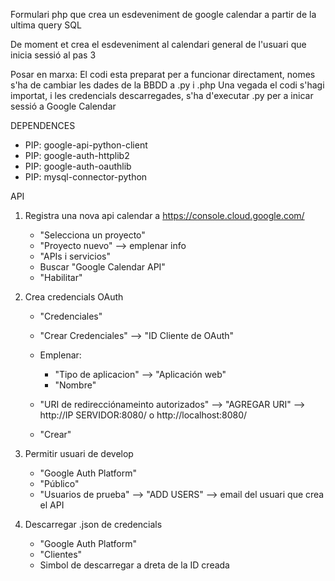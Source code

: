Formulari php que crea un esdeveniment de google calendar a partir de la ultima query SQL

De moment et crea el esdeveniment al calendari general de l'usuari que inicia sessió al pas 3

Posar en marxa:
  El codi esta preparat per a funcionar directament, nomes s'ha de cambiar les dades de la BBDD a .py i .php
  Una vegada el codi s'hagi importat, i les credencials descarregades, s'ha d'executar .py per a inicar sessió a Google Calendar

DEPENDENCES
- PIP: google-api-python-client
- PIP: google-auth-httplib2
- PIP: google-auth-oauthlib
- PIP: mysql-connector-python
 
API
  1. Registra una nova api calendar a https://console.cloud.google.com/
     - "Selecciona un proyecto"
     - "Proyecto nuevo" --> emplenar info
     - "APIs i servicios"
     - Buscar "Google Calendar API"
     - "Habilitar"
       
  2. Crea credencials OAuth
     - "Credenciales"
     - "Crear Credenciales" --> "ID Cliente de OAuth"
     - Emplenar:
         - "Tipo de aplicacion" --> "Aplicación web"
         - "Nombre"
      
     - "URI de redirecciónameinto autorizados" --> "AGREGAR URI" --> http://IP SERVIDOR:8080/ o http://localhost:8080/
     - "Crear"
       
  3. Permitir usuari de develop
     - "Google Auth Platform"
     - "Público"
     - "Usuarios de prueba" --> "ADD USERS" --> email del usuari que crea el API
       
  4. Descarregar .json de credencials
     - "Google Auth Platform"
     - "Clientes"
     - Simbol de descarregar a dreta de la ID creada
  
